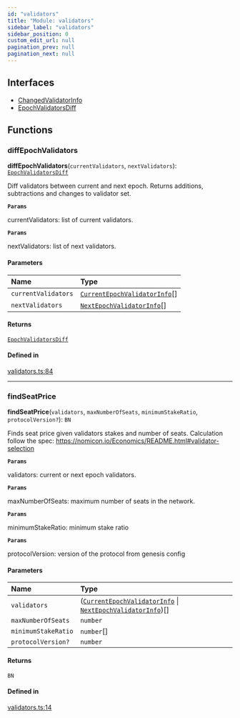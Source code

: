 ```yaml
---
id: "validators"
title: "Module: validators"
sidebar_label: "validators"
sidebar_position: 0
custom_edit_url: null
pagination_prev: null
pagination_next: null
---
```


## Interfaces

- [ChangedValidatorInfo](../interfaces/validators.ChangedValidatorInfo.md)
- [EpochValidatorsDiff](../interfaces/validators.EpochValidatorsDiff.md)

## Functions

### diffEpochValidators

**diffEpochValidators**(`currentValidators`, `nextValidators`): [`EpochValidatorsDiff`](../interfaces/validators.EpochValidatorsDiff.md)

Diff validators between current and next epoch.
Returns additions, subtractions and changes to validator set.

**`Params`**

currentValidators: list of current validators.

**`Params`**

nextValidators: list of next validators.

#### Parameters

| Name | Type |
| :------ | :------ |
| `currentValidators` | [`CurrentEpochValidatorInfo`](../interfaces/providers_provider.CurrentEpochValidatorInfo.md)[] |
| `nextValidators` | [`NextEpochValidatorInfo`](../interfaces/providers_provider.NextEpochValidatorInfo.md)[] |

#### Returns

[`EpochValidatorsDiff`](../interfaces/validators.EpochValidatorsDiff.md)

#### Defined in

[validators.ts:84](https://github.com/maxhr/near-api-js/blob/a0c9a104/packages/near-api-js/src/validators.ts#L84)

___

### findSeatPrice

**findSeatPrice**(`validators`, `maxNumberOfSeats`, `minimumStakeRatio`, `protocolVersion?`): `BN`

Finds seat price given validators stakes and number of seats.
 Calculation follow the spec: https://nomicon.io/Economics/README.html#validator-selection

**`Params`**

validators: current or next epoch validators.

**`Params`**

maxNumberOfSeats: maximum number of seats in the network.

**`Params`**

minimumStakeRatio: minimum stake ratio

**`Params`**

protocolVersion: version of the protocol from genesis config

#### Parameters

| Name | Type |
| :------ | :------ |
| `validators` | ([`CurrentEpochValidatorInfo`](../interfaces/providers_provider.CurrentEpochValidatorInfo.md) \| [`NextEpochValidatorInfo`](../interfaces/providers_provider.NextEpochValidatorInfo.md))[] |
| `maxNumberOfSeats` | `number` |
| `minimumStakeRatio` | `number`[] |
| `protocolVersion?` | `number` |

#### Returns

`BN`

#### Defined in

[validators.ts:14](https://github.com/maxhr/near-api-js/blob/a0c9a104/packages/near-api-js/src/validators.ts#L14)
